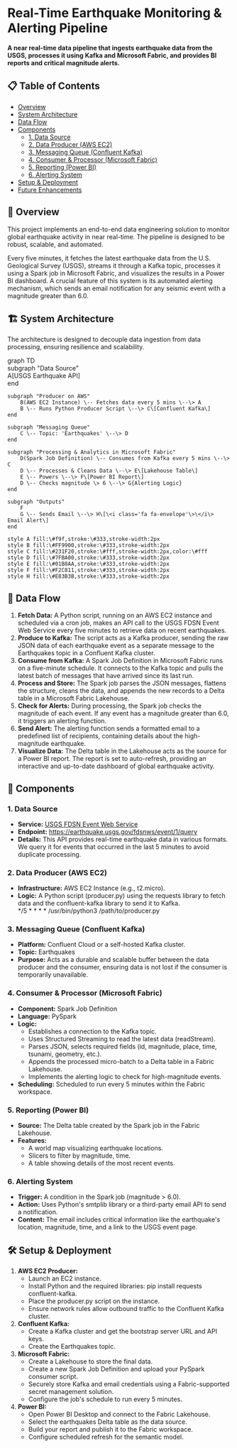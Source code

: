 # **Real-Time Earthquake Monitoring & Alerting Pipeline**

**A near real-time data pipeline that ingests earthquake data from the USGS, processes it using Kafka and Microsoft Fabric, and provides BI reports and critical magnitude alerts.**

## **📋 Table of Contents**

* [Overview](https://www.google.com/search?q=%23-overview)  
* [System Architecture](https://www.google.com/search?q=%23-system-architecture)  
* [Data Flow](https://www.google.com/search?q=%23-data-flow)  
* [Components](https://www.google.com/search?q=%23-components)  
  * [1\. Data Source](https://www.google.com/search?q=%231-data-source)  
  * [2\. Data Producer (AWS EC2)](https://www.google.com/search?q=%232-data-producer-aws-ec2)  
  * [3\. Messaging Queue (Confluent Kafka)](https://www.google.com/search?q=%233-messaging-queue-confluent-kafka)  
  * [4\. Consumer & Processor (Microsoft Fabric)](https://www.google.com/search?q=%234-consumer--processor-microsoft-fabric)  
  * [5\. Reporting (Power BI)](https://www.google.com/search?q=%235-reporting-power-bi)  
  * [6\. Alerting System](https://www.google.com/search?q=%236-alerting-system)  
* [Setup & Deployment](https://www.google.com/search?q=%23-setup--deployment)  
* [Future Enhancements](https://www.google.com/search?q=%23-future-enhancements)

## **🔭 Overview**

This project implements an end-to-end data engineering solution to monitor global earthquake activity in near real-time. The pipeline is designed to be robust, scalable, and automated.

Every five minutes, it fetches the latest earthquake data from the U.S. Geological Survey (USGS), streams it through a Kafka topic, processes it using a Spark job in Microsoft Fabric, and visualizes the results in a Power BI dashboard. A crucial feature of this system is its automated alerting mechanism, which sends an email notification for any seismic event with a magnitude greater than 6.0.

## **🏗️ System Architecture**

The architecture is designed to decouple data ingestion from data processing, ensuring resilience and scalability.

graph TD  
    subgraph "Data Source"  
        A\[USGS Earthquake API\]  
    end

    subgraph "Producer on AWS"  
        B(AWS EC2 Instance) \-- Fetches data every 5 mins \--\> A  
        B \-- Runs Python Producer Script \--\> C\[Confluent Kafka\]  
    end

    subgraph "Messaging Queue"  
        C \-- Topic: 'Earthquakes' \--\> D  
    end

    subgraph "Processing & Analytics in Microsoft Fabric"  
        D(Spark Job Definition) \-- Consumes from Kafka every 5 mins \--\> C  
        D \-- Processes & Cleans Data \--\> E\[Lakehouse Table\]  
        E \-- Powers \--\> F\[Power BI Report\]  
        D \-- Checks magnitude \> 6 \--\> G{Alerting Logic}  
    end

    subgraph "Outputs"  
        F  
        G \-- Sends Email \--\> H\[\<i class='fa fa-envelope'\>\</i\> Email Alert\]  
    end

    style A fill:\#f9f,stroke:\#333,stroke-width:2px  
    style B fill:\#FF9900,stroke:\#333,stroke-width:2px  
    style C fill:\#231F20,stroke:\#fff,stroke-width:2px,color:\#fff  
    style D fill:\#7FBA00,stroke:\#333,stroke-width:2px  
    style E fill:\#01B8AA,stroke:\#333,stroke-width:2px  
    style F fill:\#F2C811,stroke:\#333,stroke-width:2px  
    style H fill:\#E83B3B,stroke:\#333,stroke-width:2px

## **🌊 Data Flow**

1. **Fetch Data:** A Python script, running on an AWS EC2 instance and scheduled via a cron job, makes an API call to the USGS FDSN Event Web Service every five minutes to retrieve data on recent earthquakes.  
2. **Produce to Kafka:** The script acts as a Kafka producer, sending the raw JSON data of each earthquake event as a separate message to the Earthquakes topic in a Confluent Kafka cluster.  
3. **Consume from Kafka:** A Spark Job Definition in Microsoft Fabric runs on a five-minute schedule. It connects to the Kafka topic and pulls the latest batch of messages that have arrived since its last run.  
4. **Process and Store:** The Spark job parses the JSON messages, flattens the structure, cleans the data, and appends the new records to a Delta table in a Microsoft Fabric Lakehouse.  
5. **Check for Alerts:** During processing, the Spark job checks the magnitude of each event. If any event has a magnitude greater than 6.0, it triggers an alerting function.  
6. **Send Alert:** The alerting function sends a formatted email to a predefined list of recipients, containing details about the high-magnitude earthquake.  
7. **Visualize Data:** The Delta table in the Lakehouse acts as the source for a Power BI report. The report is set to auto-refresh, providing an interactive and up-to-date dashboard of global earthquake activity.

## **🧩 Components**

### **1\. Data Source**

* **Service:** [USGS FDSN Event Web Service](https://earthquake.usgs.gov/fdsnws/event/1/)  
* **Endpoint:** https://earthquake.usgs.gov/fdsnws/event/1/query  
* **Details:** This API provides real-time earthquake data in various formats. We query it for events that occurred in the last 5 minutes to avoid duplicate processing.

### **2\. Data Producer (AWS EC2)**

* **Infrastructure:** AWS EC2 Instance (e.g., t2.micro).  
* **Logic:** A Python script (producer.py) using the requests library to fetch data and the confluent-kafka library to send it to Kafka.  
  \*/5 \* \* \* \* /usr/bin/python3 /path/to/producer.py

### **3\. Messaging Queue (Confluent Kafka)**

* **Platform:** Confluent Cloud or a self-hosted Kafka cluster.  
* **Topic:** Earthquakes  
* **Purpose:** Acts as a durable and scalable buffer between the data producer and the consumer, ensuring data is not lost if the consumer is temporarily unavailable.

### **4\. Consumer & Processor (Microsoft Fabric)**

* **Component:** Spark Job Definition  
* **Language:** PySpark  
* **Logic:**  
  * Establishes a connection to the Kafka topic.  
  * Uses Structured Streaming to read the latest data (readStream).  
  * Parses JSON, selects required fields (id, magnitude, place, time, tsunami, geometry, etc.).  
  * Appends the processed micro-batch to a Delta table in a Fabric Lakehouse.  
  * Implements the alerting logic to check for high-magnitude events.  
* **Scheduling:** Scheduled to run every 5 minutes within the Fabric workspace.

### **5\. Reporting (Power BI)**

* **Source:** The Delta table created by the Spark job in the Fabric Lakehouse.  
* **Features:**  
  * A world map visualizing earthquake locations.  
  * Slicers to filter by magnitude, time. 
  * A table showing details of the most recent events.

### **6\. Alerting System**

* **Trigger:** A condition in the Spark job (magnitude \> 6.0).  
* **Action:** Uses Python's smtplib library or a third-party email API to send a notification.  
* **Content:** The email includes critical information like the earthquake's location, magnitude, time, and a link to the USGS event page.

## **🛠️ Setup & Deployment**

1. **AWS EC2 Producer:**  
   * Launch an EC2 instance.  
   * Install Python and the required libraries: pip install requests confluent-kafka.  
   * Place the producer.py script on the instance.  
   * Ensure network rules allow outbound traffic to the Confluent Kafka cluster.  
2. **Confluent Kafka:**  
   * Create a Kafka cluster and get the bootstrap server URL and API keys.  
   * Create the Earthquakes topic.  
3. **Microsoft Fabric:**  
   * Create a Lakehouse to store the final data.  
   * Create a new Spark Job Definition and upload your PySpark consumer script.  
   * Securely store Kafka and email credentials using a Fabric-supported secret management solution.  
   * Configure the job's schedule to run every 5 minutes.  
4. **Power BI:**  
   * Open Power BI Desktop and connect to the Fabric Lakehouse.  
   * Select the earthquakes Delta table as the data source.  
   * Build your report and publish it to the Fabric workspace.  
   * Configure scheduled refresh for the semantic model.

